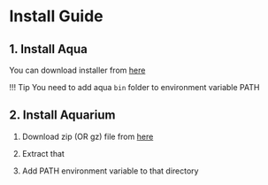 # Install Guide

## 1. Install Aqua

You can download installer from [here](https://e6nlaq.github.io/aqua/)

!!! Tip
    You need to add aqua `bin` folder to environment variable PATH

## 2. Install Aquarium

1. Download zip (OR gz) file from [here](https://github.com/fhrk-78/aqua-aquarium/releases)

2. Extract that

3. Add PATH environment variable to that directory
